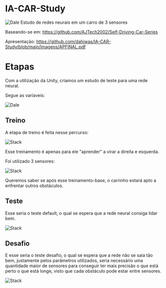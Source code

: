 # IA-CAR-Study
![Dale](https://github.com/dahiwas/IA-CAR-Study/blob/main/Imagens/Intro.png)
Estudo de redes neurais em um carro de 3 sensores

Baseando-se em: https://github.com/AJTech2002/Self-Driving-Car-Series

Apresentação: https://github.com/dahiwas/IA-CAR-Study/blob/main/Imagens/APFINAL.pdf

# Etapas

Com a utilização da Unity, criamos um estudo de teste para uma rede neural.

Segue as varíaveis:

![Dale](https://github.com/dahiwas/IA-CAR-Study/blob/main/Imagens/Inicial.png)


## Treino

A etapa de treino é feita nesse percurso:

![Stack](https://github.com/dahiwas/IA-CAR-Study/blob/main/Imagens/PercursoTreino.png)

Esse treinamento é apenas para ele "aprender" a virar a direita e esquerda. 

Foi utilizado 3 sensores:

![Stack](https://github.com/dahiwas/IA-CAR-Study/blob/main/Imagens/Sensores.png)

Queremos saber se após esse treinamento-base, o carrinho estará apto a enfrentar outros obstáculos.

## Teste

Esse seria o teste default, o qual se espera que a rede neural consiga lidar bem.

![Stack](https://github.com/dahiwas/IA-CAR-Study/blob/main/Imagens/Teste.png)

## Desafio

E esse seria o teste desafio, o qual se espera que a rede não se saia tão bem, justamente pelos parâmetros utilizados, seria necessário uma quantidade maior de sensores para conseguir ter mais precisão o que está perto o que está longe, visto que cada obstáculo pode estar entre sensores.

![Stack](https://github.com/dahiwas/IA-CAR-Study/blob/main/Imagens/Desafio.png)

